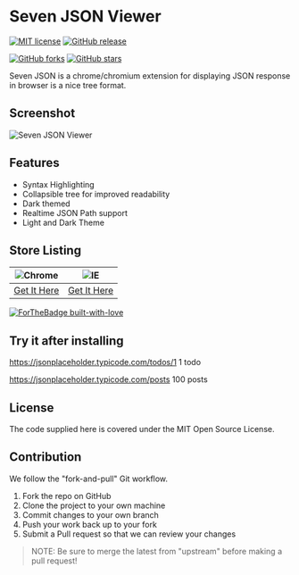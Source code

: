 # Seven JSON Viewer

[![MIT license](https://img.shields.io/badge/License-MIT-blue.svg)](https://lbesson.mit-license.org/)
[![GitHub release](https://img.shields.io/github/v/release/reezpatel/seven-json-viewer.svg)](https://github.com/reezpatel/seven-json-viewer/releases/)

[![GitHub forks](https://img.shields.io/github/forks/reezpatel/seven-json-viewer.svg?style=social&label=Fork&maxAge=2592000)](https://github.com/reezpatel/seven-json-viewer/network/)
[![GitHub stars](https://img.shields.io/github/stars/reezpatel/seven-json-viewer.svg?style=social&label=Star&maxAge=2592000)](https://github.com/reezpatel/seven-json-viewer/stargazers/)

Seven JSON is a chrome/chromium extension for displaying JSON response in browser is a nice tree format.

## Screenshot

![Seven JSON Viewer](https://raw.githubusercontent.com/reezpatel/seven-json-viewer/master/listing/images/screen-1.png)

## Features

- Syntax Highlighting
- Collapsible tree for improved readability
- Dark themed
- Realtime JSON Path support
- Light and Dark Theme

## Store Listing

| ![Chrome](https://raw.githubusercontent.com/alrra/browser-logos/master/src/chrome/chrome_48x48.png)         | ![IE](https://raw.githubusercontent.com/alrra/browser-logos/master/src/edge/edge_48x48.png)                         |
| ----------------------------------------------------------------------------------------------------------- | ------------------------------------------------------------------------------------------------------------------- |
| [Get It Here](https://chrome.google.com/webstore/detail/seven-json-viewer/cfahdpkjihoomfomffdbmamapgdpohoe) | [Get It Here](https://microsoftedge.microsoft.com/addons/detail/seven-json-viewer/khfhokalnpdlmmfjocjgaaipenplemjo) |

[![ForTheBadge built-with-love](http://ForTheBadge.com/images/badges/built-with-love.svg)](https://reez.dev)

## Try it after installing

https://jsonplaceholder.typicode.com/todos/1 1 todo

https://jsonplaceholder.typicode.com/posts 100 posts

## License

The code supplied here is covered under the MIT Open Source License.

## Contribution

We follow the "fork-and-pull" Git workflow.

1. Fork the repo on GitHub
2. Clone the project to your own machine
3. Commit changes to your own branch
4. Push your work back up to your fork
5. Submit a Pull request so that we can review your changes

> NOTE: Be sure to merge the latest from "upstream" before making a pull request!
